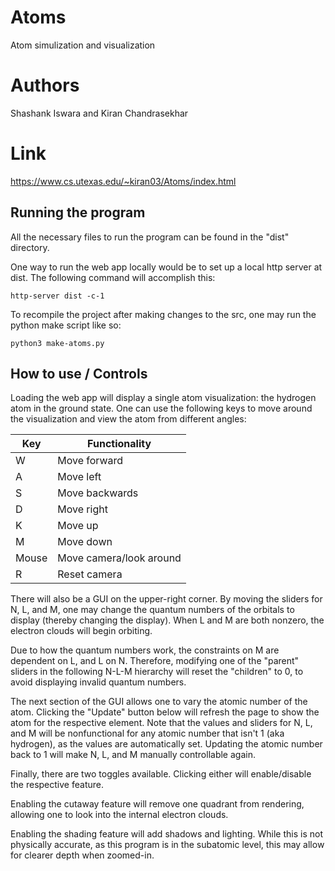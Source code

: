 # Atoms #
Atom simulization and visualization

# Authors #
Shashank Iswara and Kiran Chandrasekhar

# Link #
https://www.cs.utexas.edu/~kiran03/Atoms/index.html

## Running the program ##
All the necessary files to run the program can be found in the "dist" directory.

One way to run the web app locally would be to set up a local http server at dist.
The following command will accomplish this: 

`http-server dist -c-1`

To recompile the project after making changes to the src, one may run the python 
make script like so:

`python3 make-atoms.py`

## How to use / Controls ##
Loading the web app will display a single atom visualization: the hydrogen atom 
in the ground state. One can use the following keys to move around the visualization 
and view the atom from different angles:

| Key | Functionality |
| --- | --- |
| W | Move forward |
| A | Move left |
| S | Move backwards |
| D | Move right |
| K | Move up |
| M | Move down |
| Mouse | Move camera/look around |
| R | Reset camera |

There will also be a GUI on the upper-right corner. By moving the sliders for N, L, and M,
one may change the quantum numbers of the orbitals to display (thereby changing the display). 
When L and M are both nonzero, the electron clouds will begin orbiting. 

Due to how the quantum numbers work, the constraints on M are dependent on L, and L on N. 
Therefore, modifying one of the "parent" sliders in the following N-L-M hierarchy will reset the "children" 
to 0, to avoid displaying invalid quantum numbers.

The next section of the GUI allows one to vary the atomic number of the atom. Clicking the "Update" button below 
will refresh the page to show the atom for the respective element. Note that the values and sliders for N, L, and M 
will be nonfunctional for any atomic number that isn't 1 (aka hydrogen), as the values are automatically set. Updating the atomic number back to 1 will make N, L, and M manually controllable again.

Finally, there are two toggles available. Clicking either will enable/disable the respective feature. 

Enabling the cutaway feature will remove one quadrant from rendering, allowing one to look into the internal electron clouds. 

Enabling the shading feature will add shadows and lighting. While this is not physically accurate, as this program is in the subatomic level, this may allow for clearer depth when zoomed-in.




